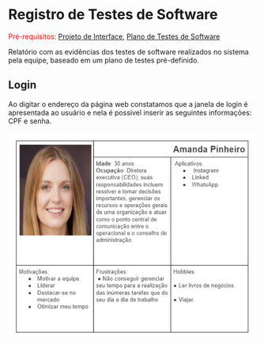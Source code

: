 # Registro de Testes de Software

<span style="color:red">Pré-requisitos: <a href="3-Projeto de Interface.md"> Projeto de Interface</a></span>, <a href="8-Plano de Testes de Software.md"> Plano de Testes de Software</a>

Relatório com as evidências dos testes de software realizados no sistema pela equipe, baseado em um plano de testes pré-definido.

## Login

Ao digitar o endereço da página web constatamos que a janela de login é apresentada ao usuário e nela é possível inserir as seguintes informações: CPF e senha.

![login](img/AmandaPinheiro.png)

